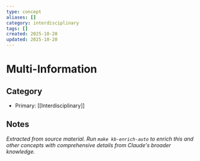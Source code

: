 ```yaml
---
type: concept
aliases: []
category: interdisciplinary
tags: []
created: 2025-10-20
updated: 2025-10-20
---
```


# Multi-Information

## Category

- Primary: [[Interdisciplinary]]

## Notes

*Extracted from source material. Run `make kb-enrich-auto` to enrich this and other concepts with comprehensive details from Claude's broader knowledge.*
